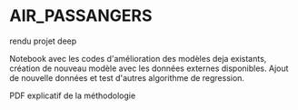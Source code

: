 # AIR_PASSANGERS
rendu projet deep 

Notebook avec les codes d'amélioration des modèles deja existants, création de nouveau modèle avec les données externes disponibles. 
Ajout de nouvelle données et test d'autres algorithme de regression.

PDF explicatif de la méthodologie
